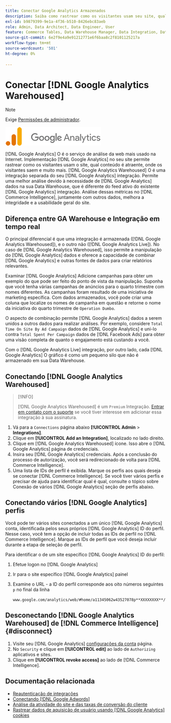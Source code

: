 ```yaml
---
title: Conectar Google Analytics Armazenados
description: Saiba como rastrear como os visitantes usam seu site, qual conteúdo é atraente, onde os visitantes saem e muito mais.
exl-id: b9879399-9e1a-4f36-b510-8426ebc83aeb
role: Admin, Data Architect, Data Engineer, User
feature: Commerce Tables, Data Warehouse Manager, Data Integration, Data Import/Export
source-git-commit: 6e2f9e4a9e91212771e6f6baa8c2f8101125217a
workflow-type: tm+mt
source-wordcount: '501'
ht-degree: 0%

---
```


# Conectar [!DNL Google Analytics Warehoused]

>[!NOTE]
>
>Exige [Permissões de administrador](../../../administrator/user-management/user-management.md).

![](../../../assets/google-analytics-logo.png)

[!DNL Google Analytics] O é o serviço de análise da web mais usado na Internet. Implementação [!DNL Google Analytics] no seu site permite rastrear como os visitantes usam o site, qual conteúdo é atraente, onde os visitantes saem e muito mais. [!DNL Google Analytics Warehoused] O é uma integração separada do seu [!DNL Google Analytics] integração. Permite uma melhor análise devido à necessidade de [!DNL Google Analytics] dados na sua Data Warehouse, que é diferente do feed ativo do existente [!DNL Google Analytics] integração. Análise dessas métricas no [!DNL Commerce Intelligence], juntamente com outros dados, melhora a integridade e a usabilidade geral do site.

## Diferença entre GA Warehouse e Integração em tempo real

O principal diferencial é que uma integração é armazenada ([!DNL Google Analytics Warehoused]), e o outro não ([!DNL Google Analytics Live]). No caso de [!DNL Google Analytics Warehoused], isso permite a manipulação do [!DNL Google Analytics] dados e oferece a capacidade de combinar [!DNL Google Analytics] e outras fontes de dados para criar relatórios relevantes.

Examinar [!DNL Google Analytics] Adicione campanhas para obter um exemplo do que pode ser feito do ponto de vista da manipulação. Suponha que você tenha várias campanhas de anúncios para o quarto trimestre com nomes diferentes. As campanhas foram resultado de uma iniciativa de marketing específica. Com dados armazenados, você pode criar uma coluna que localize os nomes de campanha em questão e retorne o nome da iniciativa do quarto trimestre de `Operation Dumbo`.

O aspecto de combinação permite [!DNL Google Analytics] dados a serem unidos a outros dados para realizar análises. Por exemplo, considere `Total Time On Site By Ad Campaign` dados de [!DNL Google Analytics] e uni-lo contra `Total Spent Per Campaign` dados de [!DNL Facebook Ads] para obter uma visão completa de quanto o engajamento está custando a você.

Com o [!DNL Google Analytics Live] integração, por outro lado, cada [!DNL Google Analytics] O gráfico é como um pequeno silo que não é armazenado em sua Data Warehouse.

## Conectando [!DNL Google Analytics Warehoused]

>[!INFO]
>
>[!DNL Google Analytics Warehoused] é um `Premium` Integração. [Entrar em contato com o suporte](https://experienceleague.adobe.com/docs/commerce-knowledge-base/kb/troubleshooting/miscellaneous/mbi-service-policies.html) se você tiver interesse em adicionar essa integração à sua assinatura.

1. Vá para a `Connections` página abaixo **[!UICONTROL Admin** > **Integrations]**.
1. Clique em **[!UICONTROL Add an Integration]**, localizado no lado direito.
1. Clique em [!DNL Google Analytics Warehoused] ícone. Isso abre o [!DNL Google Analytics] página de credenciais.
1. Insira seu [!DNL Google Analytics] credenciais. Após a conclusão do processo de autorização, você será redirecionado de volta para [!DNL Commerce Intelligence].
1. Uma lista de IDs de perfil é exibida. Marque os perfis aos quais deseja se conectar [!DNL Commerce Intelligence]. Se você tiver vários perfis e precisar de ajuda para identificar qual é qual, consulte o tópico sobre Conexão de vários [!DNL Google Analytics] seção de perfis abaixo.

## Conectando vários [!DNL Google Analytics] perfis

Você pode ter vários sites conectados a um único [!DNL Google Analytics] conta, identificada pelos seus próprios [!DNL Google Analytics] ID do perfil. Nesse caso, você tem a opção de incluir todas as IDs de perfil no [!DNL Commerce Intelligence]. Marque as IDs de perfil que você deseja incluir durante a etapa de seleção de perfil.

Para identificar o de um site específico [!DNL Google Analytics] ID do perfil:

1. Efetue logon no [!DNL Google Analytics]
1. Ir para o site específico [!DNL Google Analytics] painel
1. Examine o URL - a ID do perfil corresponde aos oito números seguintes `p` no final da linha

   `www.google.com/analytics/web/#home/a11345062w43527078p**XXXXXXXX**/`

## Desconectando [!DNL Google Analytics Warehoused] de [!DNL Commerce Intelligence] {#disconnect}

1. Visite seu [!DNL Google Analytics] [configurações da conta](https://myaccount.google.com/intro) página.
1. No `Security` e clique em **[!UICONTROL edit]** ao lado de `Authorizing` aplicativos e sites.
1. Clique em **[!UICONTROL revoke access]** ao lado de [!DNL Commerce Intelligence].

## Documentação relacionada

* [Reautenticação de integrações](https://experienceleague.adobe.com/docs/commerce-knowledge-base/kb/how-to/mbi-reauthenticating-integrations.html)
* [Conectando [!DNL Google Adwords]](../integrations/google-adwords.md)
* [Análise da atividade do site e das taxas de conversão do cliente](../../analysis/web-act-cust-conversion.md)
* [Rastrear dados de aquisição de usuário usando [!DNL Google Analytics] cookies](../../analysis/google-track-user-acq.md)
